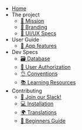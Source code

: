 * [Home](/)
* The project
  * [🎯 Mission](mission.md)
  * [🎨 Branding](branding.md)
  * [📐 UI/UX Specs](design.md)
* User Guide
  * [🚀 App features](features.md)
* Dev Specs
  * [🗃️ Database](database.md)
  * [🚨 User Authorization](pundit.md)
  * [👌 Conventions](conventions.md)
  * [📚 Learning Resources](learning.md)
* Contributing
  * [💬 Join our Slack!](slack.md)
  * [💻 Installation](installation.md)
  * [🌍 Translations](i18n.md)
  * [🐾 Beginners Guide](beginners.md)